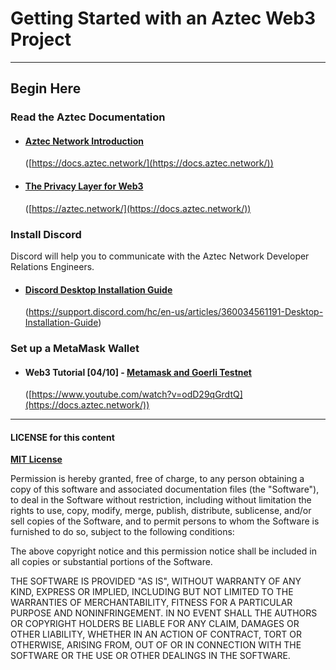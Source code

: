 # Getting Started with an Aztec Web3 Project

---

## Begin Here

### Read the Aztec Documentation

- #### [Aztec Network Introduction](https://docs.aztec.network/)  
    ([https://docs.aztec.network/](https://docs.aztec.network/))

- #### [The Privacy Layer for Web3](https://aztec.network/)
    ([https://aztec.network/](https://docs.aztec.network/))

### Install Discord 
Discord will help you to communicate with the Aztec Network Developer Relations Engineers.

- #### [Discord Desktop Installation Guide](https://support.discord.com/hc/en-us/articles/360034561191-Desktop-Installation-Guide)
    (https://support.discord.com/hc/en-us/articles/360034561191-Desktop-Installation-Guide)

### Set up a MetaMask Wallet

- #### Web3 Tutorial [04/10] - [Metamask and Goerli Testnet](https://www.youtube.com/watch?v=odD29qGrdtQ)  
    ([https://www.youtube.com/watch?v=odD29qGrdtQ](https://docs.aztec.network/))

[//]: # (![Main Navigator Page]&#40;./screenshots/screenshot_login.png?raw=true&#41;)

---

#### LICENSE for this content

**[MIT License](https://opensource.org/licenses/MIT)**

Permission is hereby granted, free of charge, to any person obtaining a copy
of this software and associated documentation files (the "Software"), to deal
in the Software without restriction, including without limitation the rights
to use, copy, modify, merge, publish, distribute, sublicense, and/or sell
copies of the Software, and to permit persons to whom the Software is
furnished to do so, subject to the following conditions:

The above copyright notice and this permission notice shall be included in all
copies or substantial portions of the Software.

THE SOFTWARE IS PROVIDED "AS IS", WITHOUT WARRANTY OF ANY KIND, EXPRESS OR
IMPLIED, INCLUDING BUT NOT LIMITED TO THE WARRANTIES OF MERCHANTABILITY,
FITNESS FOR A PARTICULAR PURPOSE AND NONINFRINGEMENT. IN NO EVENT SHALL THE
AUTHORS OR COPYRIGHT HOLDERS BE LIABLE FOR ANY CLAIM, DAMAGES OR OTHER
LIABILITY, WHETHER IN AN ACTION OF CONTRACT, TORT OR OTHERWISE, ARISING FROM,
OUT OF OR IN CONNECTION WITH THE SOFTWARE OR THE USE OR OTHER DEALINGS IN THE
SOFTWARE.

